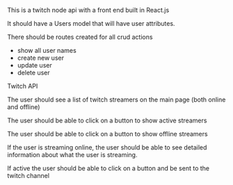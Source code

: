This is a twitch node api with a front end built in React.js

It should have a Users model that will have user attributes.

There should be routes created for all crud actions
 - show all user names
 - create new user
 - update user
 - delete user

Twitch API

  The user should see a list of twitch streamers on the main page (both online and offline)

  The user should be able to click on a button to show active streamers

  The user should be able to click on a button to show offline streamers

  If the user is streaming online, the user should be able to see detailed information about what the user is streaming.

  If active the user should be able to click on a button and be sent to the twitch channel



